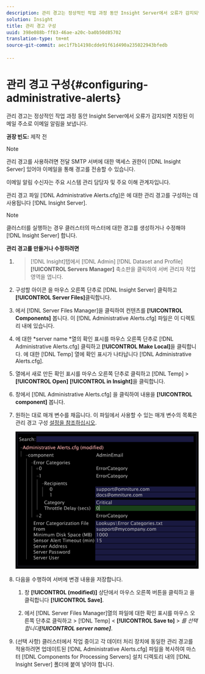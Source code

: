 ```yaml
---
description: 관리 경고는 정상적인 작업 과정 동안 Insight Server에서 오류가 감지되면 지정된 이메일 주소로 이메일 알림을 보냅니다.
solution: Insight
title: 관리 경고 구성
uuid: 398e088b-ff83-46ae-a20c-ba0b50d85702
translation-type: tm+mt
source-git-commit: aec1f7b14198cdde91f61d490a235022943bfedb

---
```



# 관리 경고 구성{#configuring-administrative-alerts}

관리 경고는 정상적인 작업 과정 동안 Insight Server에서 오류가 감지되면 지정된 이메일 주소로 이메일 알림을 보냅니다.

**권장 빈도:** 제작 전

>[!NOTE]
>
>관리 경고를 사용하려면 전달 SMTP 서버에 대한 액세스 권한이 [!DNL Insight Server] 있어야 이메일을 통해 경고를 전송할 수 있습니다.

이메일 알림 수신자는 주요 시스템 관리 담당자 및 주요 이해 관계자입니다.

관리 경고 파일 [!DNL Administrative Alerts.cfg]은 에 대한 관리 경고를 구성하는 데 사용됩니다 [!DNL Insight Server].

>[!NOTE]
>
>클러스터를 실행하는 경우 클러스터의 마스터에 대한 경고를 생성하거나 수정해야 [!DNL Insight Server] 합니다.

**관리 경고를 만들거나 수정하려면**

1. > [!DNL Insight]탭에서 [!DNL Admin] [!DNL Dataset and Profile] **[!UICONTROL Servers Manager]** 축소판을 클릭하여 서버 관리자 작업 영역을 엽니다.
1. 구성할 아이콘 을 마우스 오른쪽 단추로 [!DNL Insight Server] 클릭하고 **[!UICONTROL Server Files]**&#x200B;클릭합니다.
1. 에서 [!DNL Server Files Manager]을 클릭하여 컨텐츠를 **[!UICONTROL Components]** 봅니다. 이 [!DNL Administrative Alerts.cfg] 파일은 이 디렉토리 내에 있습니다.
1. 에 대한 *server name *열의 확인 표시를 마우스 오른쪽 단추로 [!DNL Administrative Alerts.cfg] 클릭하고 **[!UICONTROL Make Local]**&#x200B;을 클릭합니다. 에 대한 [!DNL Temp] 열에 확인 표시가 나타납니다 [!DNL Administrative Alerts.cfg].
1. 열에서 새로 만든 확인 표시를 마우스 오른쪽 단추로 클릭하고 [!DNL Temp] > **[!UICONTROL Open]** **[!UICONTROL in Insight]**&#x200B;을 클릭합니다.
1. 창에서 [!DNL Administrative Alerts.cfg] 을 클릭하여 내용을 **[!UICONTROL component]** 봅니다.
1. 원하는 대로 매개 변수를 채웁니다. 이 파일에서 사용할 수 있는 매개 변수의 목록은 관리 경고 구성 [설정을 참조하십시오](../../../home/c-inst-svr/c-cfg-stgs-ref/c-admin-alts-cfg-stgs.md#concept-14c3c3ed797f47c5900ec04cae2fc491).

   ![단계 정보](assets/cfg_adminalerts_examplevalues.png)

1. 다음을 수행하여 서버에 변경 내용을 저장합니다.

   1. 창 **[!UICONTROL (modified)]** 상단에서 마우스 오른쪽 버튼을 클릭하고 을 클릭합니다 **[!UICONTROL Save]**.

   1. 에서 [!DNL Server Files Manager]열의 파일에 대한 확인 표시를 마우스 오른쪽 단추로 클릭하고 > [!DNL Temp] &lt; **[!UICONTROL Save to]** > *를 선택합니다&#x200B;**[!UICONTROL server name]***.

1. (선택 사항) 클러스터에서 작업 중이고 각 데이터 처리 장치에 동일한 관리 경고를 적용하려면 업데이트된 [!DNL Administrative Alerts.cfg] 파일을 복사하여 마스터 [!DNL Components for Processing Servers] 설치 디렉토리 내의 [!DNL Insight Server] 폴더에 붙여 넣어야 합니다.
